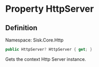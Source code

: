 # Property HttpServer

## Definition
Namespace: Sisk.Core.Http

```csharp
public HttpServer? HttpServer { get; }
```

Gets the context Http Server instance.

